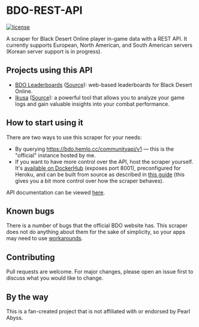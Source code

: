 # BDO-REST-API
[![license](https://img.shields.io/github/license/octoman90/BDO-REST-API)](https://github.com/octoman90/BDO-REST-API/blob/master/LICENSE)

A scraper for Black Desert Online player in-game data with a REST API. It currently supports European, North American, and South American servers (Korean server support is in progress).

## Projects using this API
- [BDO Leaderboards](https://bdo.hemlo.cc/leaderboards) ([Source](https://github.com/octoman90/BDO-Leaderboards)): web-based leaderboards for Black Desert Online.
- [Ikusa](https://ikusa.site) ([Source](https://github.com/sch-28/ikusa_api)): a powerful tool that allows you to analyze your game logs and gain valuable insights into your combat performance.

## How to start using it
There are two ways to use this scraper for your needs:
* By querying https://bdo.hemlo.cc/communityapi/v1 — this is the "official" instance hosted by me.
* If you want to have more control over the API, host the scraper yourself. It's [available on DockerHub](https://hub.docker.com/repository/docker/man90/bdo-rest-api) (exposes port 8001), preconfigured for Heroku, and can be built from source as described in [this guide](docs/buildingFromSource.md) (this gives you a bit more control over how the scraper behaves).

API documentation can be viewed [here](https://octoman90.github.io/BDO-REST-API/).

## Known bugs
There is a number of bugs that the official BDO website has. This scraper does not do anything about them for the sake of simplicity, so your apps may need to use [workarounds](docs/brokenStuff.md).

## Contributing
Pull requests are welcome. For major changes, please open an issue first to discuss what you would like to change.

## By the way
This is a fan-created project that is not affiliated with or endorsed by Pearl Abyss.
